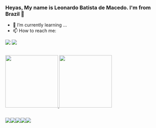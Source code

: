 ### Heyas, My name is Leonardo Batista de Macedo. I'm from Brazil 👋

- 🌱 I’m currently learning ...
- 📫 How to reach me: 
 
 [<img src="https://img.shields.io/badge/twitter-%231DA1F2.svg?&style=for-the-badge&logo=twitter&logoColor=dark" />](https://twitter.com/Ldmlol2003) [<img src = "https://img.shields.io/badge/facebook-%231877F2.svg?&style=for-the-badge&logo=facebook&logoColor=dark">](https://www.facebook.com/ldmleonardo/)
 
 
##
<a href="https://github.com/Ldm2003">
  <img height="165em" src="https://github-readme-stats.vercel.app/api?username=Ldm2003&show_icons=true&theme=dark&include_all_commits=false&count_private=false"/>
  <img height="165em" src="https://github-readme-stats.vercel.app/api/top-langs/?username=Ldm2003&layout=compact&langs_count=7&theme=dark"/>


##
<img src="https://img.shields.io/badge/Python-FFD43B?style=for-the-badge&logo=python&logoColor=darkgreen" /><img src="https://img.shields.io/badge/Numpy-777BB4?style=for-the-badge&logo=numpy&logoColor=white" /><img src= "https://img.shields.io/badge/Pandas-2C2D72?style=for-the-badge&logo=pandas&logoColor=white" /><img src="https://img.shields.io/badge/JavaScript-F7DF1E?style=for-the-badge&logo=javascript&logoColor=black" /><img src="https://img.shields.io/badge/SQL-07405E?style=for-the-badge&logo=sql&logoColor=white">

